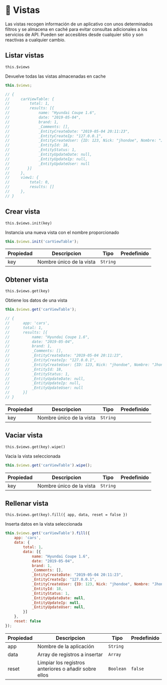 # 👀 Vistas

Las vistas recogen información de un aplicativo con unos determinados filtros y se almacena en caché para evitar consultas adicionales a los servicios de API. Pueden ser accesibles desde cualquier sitio y son reactivas a cualquier cambio.

## Listar vistas

```this.$views```

Devuelve todas las vistas almacenadas en cache

``` js
this.$views;

// {
//     carViewTable: {
//         total: 1,
//         results: [{
//             name: "Hyundai Coupe 1.6",
//             date: "2019-05-04",
//             brand: 1,
//     		   _Comments: [],
//             _EntityCreateDate: "2019-05-04 20:11:23",
//             _EntityCreateIp: "127.0.0.1",
//             _EntityCreateUser: {ID: 123, Nick: "jhondoe", Nombre: "Jhon Doe", Email: "jhon@doe.com"},
//             _EntityId: 18,
//             _EntityStatus: 1,
//             _EntityUpdateDate: null,
//             _EntityUpdateIp: null,
//             _EntityUpdateUser: null
//     	  }]
//     },
//     view1: {
//         total: 0,
//         results: []
//     },
// }
```



## Crear vista
```this.$views.init(key)```

Instancia una nueva vista con el nombre proporcionado

``` js
this.$views.init('carViewTable');
```

|Propiedad|Descripcion|Tipo|Predefinido|
|---------|---------|---------|---------|
|key|Nombre único de la vista|```String```|<required />|



## Obtener vista
```this.$views.get(key)```

Obtiene los datos de una vista

``` js
this.$views.get('carViewTable');

// {
//      app: 'cars',
//      total: 1,
// 	    results: [{
// 		    name: "Hyundai Coupe 1.6",
// 		    date: "2019-05-04",
// 		    brand: 1,
// 			_Comments: [],
// 		    _EntityCreateDate: "2019-05-04 20:11:23",
// 		    _EntityCreateIp: "127.0.0.1",
// 		    _EntityCreateUser: {ID: 123, Nick: "jhondoe", Nombre: "Jhon Doe", Email: "jhon@doe.com"},
// 		    _EntityId: 18,
// 		    _EntityStatus: 1,
// 		    _EntityUpdateDate: null,
// 		    _EntityUpdateIp: null,
// 		    _EntityUpdateUser: null
// 	    }]
// }
```

|Propiedad|Descripcion|Tipo|Predefinido|
|---------|---------|---------|---------|
|key|Nombre único de la vista|```String```|<required />|


## Vaciar vista
```this.$views.get(key).wipe()```

Vacia la vista seleccionada

``` js
this.$views.get('carViewTable').wipe();
```
|Propiedad|Descripcion|Tipo|Predefinido|
|---------|---------|---------|---------|
|key|Nombre único de la vista|```String```|<required />|


## Rellenar vista
```this.$views.get(key).fill({ app, data, reset = false })```

Inserta datos en la vista seleccionada

``` js
this.$views.get('carViewTable').fill({
    app: 'cars',
    data: {
        total: 1,
        data: [{
    		name: "Hyundai Coupe 1.6",
    		date: "2019-05-04",
    		brand: 1,
    		_Comments: [],
    		_EntityCreateDate: "2019-05-04 20:11:23",
    		_EntityCreateIp: "127.0.0.1",
    		_EntityCreateUser: {ID: 123, Nick: "jhondoe", Nombre: "Jhon Doe", Email: "jhon@doe.com"},
    		_EntityId: 18,
    		_EntityStatus: 1,
    		_EntityUpdateDate: null,
    		_EntityUpdateIp: null,
    		_EntityUpdateUser: null,
    	}]
	},
    reset: false
});
```

|Propiedad|Descripcion|Tipo|Predefinido|
|---------|---------|---------|---------|
|app|Nombre de la aplicación|```String```|<required />|
|data|Array de registros a insertar|```Array```|<required />|
|reset|Limpiar los registros anteriores o añadir sobre ellos|```Boolean```|```false```|
